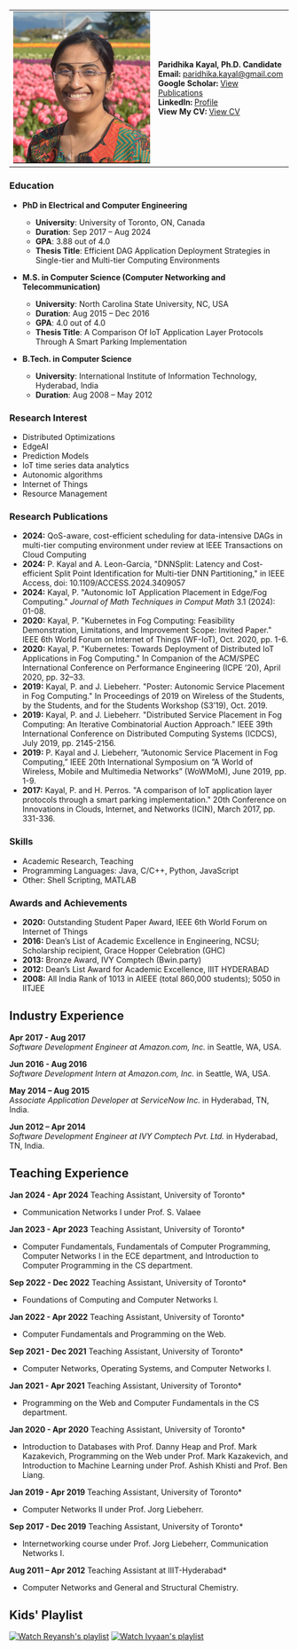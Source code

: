 <table>
<tr>
  <td>
    <img src="https://raw.githubusercontent.com/paridhika/paridhika.github.io/main/paridhika.jpg" alt="Paridhika Kayal" width="250" title="Paridhika Kayal">
  </td>
  <td>
    <strong>Paridhika Kayal, Ph.D. Candidate</strong><br>
    <strong>Email:</strong> <a href="mailto:paridhika.kayal@gmail.com">paridhika.kayal@gmail.com</a><br>
    <strong>Google Scholar:</strong> <a href="https://scholar.google.ca/citations?user=rZwsV7AAAAAJ&hl=en">View Publications</a><br>
    <strong>LinkedIn:</strong> <a href="https://www.linkedin.com/in/paridhikakayal/">Profile</a><br>
   <strong>View My CV:</strong> <a href="https://github.com/paridhika/paridhika.github.io/blob/main/Paridhika_CV.pdf" target="_blank">View CV</a>
  </td>
</tr>
</table>


### Education
- **PhD in Electrical and Computer Engineering**
  - **University**: University of Toronto, ON, Canada
  - **Duration**: Sep 2017 – Aug 2024
  - **GPA**: 3.88 out of 4.0
  - **Thesis Title**: Efficient DAG Application Deployment Strategies in Single-tier and Multi-tier Computing Environments

- **M.S. in Computer Science (Computer Networking and Telecommunication)**
  - **University**: North Carolina State University, NC, USA
  - **Duration**: Aug 2015 – Dec 2016
  - **GPA**: 4.0 out of 4.0
  - **Thesis Title**: A Comparison Of IoT Application Layer Protocols Through A Smart Parking Implementation

- **B.Tech. in Computer Science**
  - **University**: International Institute of Information Technology, Hyderabad, India
  - **Duration**: Aug 2008 – May 2012

### Research Interest
- Distributed Optimizations
- EdgeAI
- Prediction Models
- IoT time series data analytics
- Autonomic algorithms
- Internet of Things
- Resource Management

### Research Publications
- **2024:** QoS-aware, cost-efficient scheduling for data-intensive DAGs in multi-tier computing environment under review at IEEE Transactions on Cloud Computing
- **2024:** P. Kayal and A. Leon-Garcia, "DNNSplit: Latency and Cost-efficient Split Point Identification for Multi-tier DNN Partitioning," in IEEE Access, doi: 10.1109/ACCESS.2024.3409057
- **2024:** Kayal, P. "Autonomic IoT Application Placement in Edge/Fog Computing." *Journal of Math Techniques in Comput Math* 3.1 (2024): 01-08.
- **2020:** Kayal, P. "Kubernetes in Fog Computing: Feasibility Demonstration, Limitations, and Improvement Scope: Invited Paper." IEEE 6th World Forum on Internet of Things (WF-IoT), Oct. 2020, pp. 1-6.
- **2020:** Kayal, P. "Kubernetes: Towards Deployment of Distributed IoT Applications in Fog Computing." In Companion of the ACM/SPEC International Conference on Performance Engineering (ICPE ’20), April 2020, pp. 32–33.
- **2019:** Kayal, P. and J. Liebeherr. "Poster: Autonomic Service Placement in Fog Computing." In Proceedings of 2019 on Wireless of the Students, by the Students, and for the Students Workshop (S3’19), Oct. 2019.
- **2019:** Kayal, P. and J. Liebeherr. "Distributed Service Placement in Fog Computing: An Iterative Combinatorial Auction Approach." IEEE 39th International Conference on Distributed Computing Systems (ICDCS), July 2019, pp. 2145-2156.
- **2019:** P. Kayal and J. Liebeherr, ”Autonomic Service Placement in Fog Computing,” IEEE 20th International Symposium on ”A World of Wireless, Mobile and Multimedia Networks” (WoWMoM), June 2019, pp. 1-9.
- **2017:** Kayal, P. and H. Perros. "A comparison of IoT application layer protocols through a smart parking implementation." 20th Conference on Innovations in Clouds, Internet, and Networks (ICIN), March 2017, pp. 331-336.

### Skills
- Academic Research, Teaching
- Programming Languages: Java, C/C++, Python, JavaScript
- Other: Shell Scripting, MATLAB

### Awards and Achievements
- **2020:** Outstanding Student Paper Award, IEEE 6th World Forum on Internet of Things
- **2016:** Dean’s List of Academic Excellence in Engineering, NCSU; Scholarship recipient, Grace Hopper Celebration (GHC)
- **2013:** Bronze Award, IVY Comptech (Bwin.party)
- **2012:** Dean’s List Award for Academic Excellence, IIIT HYDERABAD
- **2008:** All India Rank of 1013 in AIEEE (total 860,000 students); 5050 in IITJEE

## Industry Experience

**Apr 2017 - Aug 2017**  
*Software Development Engineer at Amazon.com, Inc.* in Seattle, WA, USA.

**Jun 2016 - Aug 2016**  
*Software Development Intern at Amazon.com, Inc.* in Seattle, WA, USA.

**May 2014 – Aug 2015**  
*Associate Application Developer at ServiceNow Inc.* in Hyderabad, TN, India.

**Jun 2012 – Apr 2014**  
*Software Development Engineer at IVY Comptech Pvt. Ltd.* in Hyderabad, TN, India.


## Teaching Experience

**Jan 2024 - Apr 2024**  Teaching Assistant, University of Toronto*  
- Communication Networks I under Prof. S. Valaee

**Jan 2023 - Apr 2023**  Teaching Assistant, University of Toronto*  
- Computer Fundamentals, Fundamentals of Computer Programming, Computer Networks I in the ECE department, and Introduction to Computer Programming in the CS department.

**Sep 2022 - Dec 2022**  Teaching Assistant, University of Toronto*  
- Foundations of Computing and Computer Networks I.

**Jan 2022 - Apr 2022**  Teaching Assistant, University of Toronto*  
- Computer Fundamentals and Programming on the Web.

**Sep 2021 - Dec 2021**  Teaching Assistant, University of Toronto*  
- Computer Networks, Operating Systems, and Computer Networks I.

**Jan 2021 - Apr 2021**  Teaching Assistant, University of Toronto*  
- Programming on the Web and Computer Fundamentals in the CS department.

**Jan 2020 - Apr 2020**  Teaching Assistant, University of Toronto*  
- Introduction to Databases with Prof. Danny Heap and Prof. Mark Kazakevich, Programming on the Web under Prof. Mark Kazakevich, and Introduction to Machine Learning under Prof. Ashish Khisti and Prof. Ben Liang.

**Jan 2019 - Apr 2019**  Teaching Assistant, University of Toronto*  
- Computer Networks II under Prof. Jorg Liebeherr.

**Sep 2017 - Dec 2019**  Teaching Assistant, University of Toronto*  
- Internetworking course under Prof. Jorg Liebeherr, Communication Networks I.

**Aug 2011 – Apr 2012**  Teaching Assistant at IIIT-Hyderabad*  
- Computer Networks and General and Structural Chemistry.


## Kids' Playlist

[![Watch Reyansh's playlist](https://img.youtube.com/vi/z50xF2oap4Y/0.jpg)](https://www.youtube.com/playlist?list=PLsk7K-mS0k0jAZGBpmp3gqxeg3LOK8Xhn "Watch the playlist")
[![Watch Ivyaan's playlist](https://img.youtube.com/vi/AT6C2_ufoxc/0.jpg)](https://www.youtube.com/playlist?list=PLsk7K-mS0k0jwZsyAAQ7CaZqQfwjDmu3g "Watch the playlist")
